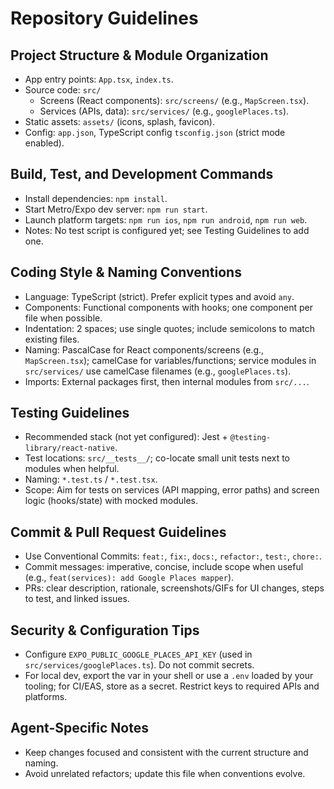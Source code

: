 # Repository Guidelines

## Project Structure & Module Organization
- App entry points: `App.tsx`, `index.ts`.
- Source code: `src/`
  - Screens (React components): `src/screens/` (e.g., `MapScreen.tsx`).
  - Services (APIs, data): `src/services/` (e.g., `googlePlaces.ts`).
- Static assets: `assets/` (icons, splash, favicon).
- Config: `app.json`, TypeScript config `tsconfig.json` (strict mode enabled).

## Build, Test, and Development Commands
- Install dependencies: `npm install`.
- Start Metro/Expo dev server: `npm run start`.
- Launch platform targets: `npm run ios`, `npm run android`, `npm run web`.
- Notes: No test script is configured yet; see Testing Guidelines to add one.


## Coding Style & Naming Conventions
- Language: TypeScript (strict). Prefer explicit types and avoid `any`.
- Components: Functional components with hooks; one component per file when possible.
- Indentation: 2 spaces; use single quotes; include semicolons to match existing files.
- Naming: PascalCase for React components/screens (e.g., `MapScreen.tsx`); camelCase for variables/functions; service modules in `src/services/` use camelCase filenames (e.g., `googlePlaces.ts`).
- Imports: External packages first, then internal modules from `src/...`.

## Testing Guidelines
- Recommended stack (not yet configured): Jest + `@testing-library/react-native`.
- Test locations: `src/__tests__/`; co-locate small unit tests next to modules when helpful.
- Naming: `*.test.ts` / `*.test.tsx`.
- Scope: Aim for tests on services (API mapping, error paths) and screen logic (hooks/state) with mocked modules.

## Commit & Pull Request Guidelines
- Use Conventional Commits: `feat:`, `fix:`, `docs:`, `refactor:`, `test:`, `chore:`.
- Commit messages: imperative, concise, include scope when useful (e.g., `feat(services): add Google Places mapper`).
- PRs: clear description, rationale, screenshots/GIFs for UI changes, steps to test, and linked issues.

## Security & Configuration Tips
- Configure `EXPO_PUBLIC_GOOGLE_PLACES_API_KEY` (used in `src/services/googlePlaces.ts`). Do not commit secrets.
- For local dev, export the var in your shell or use a `.env` loaded by your tooling; for CI/EAS, store as a secret. Restrict keys to required APIs and platforms.

## Agent-Specific Notes
- Keep changes focused and consistent with the current structure and naming.
- Avoid unrelated refactors; update this file when conventions evolve.
